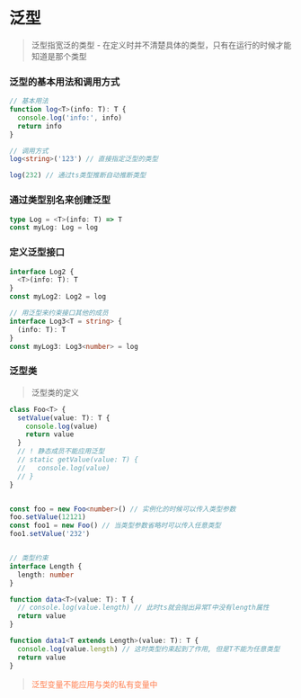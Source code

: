 # 泛型
> 泛型指宽泛的类型 - 在定义时并不清楚具体的类型，只有在运行的时候才能知道是那个类型

### 泛型的基本用法和调用方式
```ts
// 基本用法
function log<T>(info: T): T {
  console.log('info:', info)
  return info
}

// 调用方式
log<string>('123') // 直接指定泛型的类型

log(232) // 通过ts类型推断自动推断类型
```

### 通过类型别名来创建泛型
```ts
type Log = <T>(info: T) => T
const myLog: Log = log
```

### 定义泛型接口
```ts
interface Log2 {
  <T>(info: T): T
}
const myLog2: Log2 = log

// 用泛型来约束接口其他的成员
interface Log3<T = string> {
  (info: T): T
}
const myLog3: Log3<number> = log
```


### 泛型类
> 泛型类的定义

```ts
class Foo<T> {
  setValue(value: T): T {
    console.log(value)
    return value
  }
  // ! 静态成员不能应用泛型
  // static getValue(value: T) { 
  //   console.log(value)
  // }
}


const foo = new Foo<number>() // 实例化的时候可以传入类型参数
foo.setValue(12121)
const foo1 = new Foo() // 当类型参数省略时可以传入任意类型
foo1.setValue('232')


// 类型约束
interface Length {
  length: number
}

function data<T>(value: T): T {
  // console.log(value.length) // 此时ts就会抛出异常T中没有length属性
  return value
}

function data1<T extends Length>(value: T): T {
  console.log(value.length) // 这时类型约束起到了作用, 但是T不能为任意类型
  return value
}
```
> <span style="color: #FF7F50">泛型变量不能应用与类的私有变量中</span>
